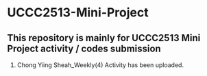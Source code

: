 # UCCC2513-Mini-Project

## This repository is mainly for UCCC2513 Mini Project activity / codes submission
1. Chong Yiing Sheah_Weekly(4) Activity has been uploaded.
